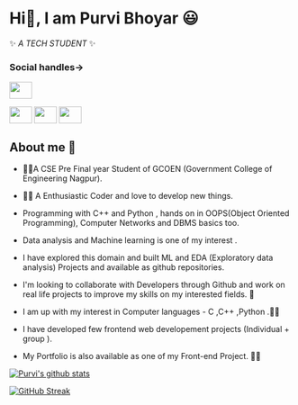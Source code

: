 # Hi👋, I am Purvi Bhoyar :smiley:	

✨ _A TECH STUDENT_ ✨ 

### Social handles->
<!--#### I have added Platforms where I code. Do have a look here also. -->
   
 
  <a href="https://www.linkedin.com/in/purvi-bhoyar-50b6561b1/" rel="nofollow"><img align="center" src="https://raw.githubusercontent.com/rahuldkjain/github-profile-readme-generator/master/src/images/icons/Social/linked-in-alt.svg" alt="" height="30" width="40" style="max-width: 100%;"></a>
<!--   <a href="https://instagram.com/poo.urvee2108" rel="nofollow"><img align="center" src="https://raw.githubusercontent.com/rahuldkjain/github-profile-readme-generator/master/src/images/icons/Social/instagram.svg" alt="" height="30" width="40" style="max-width: 100%;"></a> -->
   <a href="https://twitter.com/BhoyarPurvi" rel="nofollow"><img align="center" src="https://raw.githubusercontent.com/rahuldkjain/github-profile-readme-generator/master/src/images/icons/Social/twitter.svg" alt="" height="30" width="40" style="max-width: 100%;"></a> 
   <a href="https://www.hackerearth.com/@bhoyarpurvi" rel="nofollow"><img align="center" src="https://raw.githubusercontent.com/rahuldkjain/github-profile-readme-generator/master/src/images/icons/Social/hackerearth.svg" alt="" height="30" width="40" style="max-width: 100%;"></a>
  <a href="https://www.hackerrank.com/bhoyarpurvi" rel="nofollow"><img align="center" src="https://raw.githubusercontent.com/rahuldkjain/github-profile-readme-generator/master/src/images/icons/Social/hackerrank.svg" alt="" height="30" width="40" style="max-width: 100%;"></a>


## About me :rocket:	

   - :woman_student:A CSE Pre Final year Student of GCOEN (Government College of Engineering Nagpur).

   - :woman_technologist: A Enthusiastic Coder and love to develop new things. 
   
   - Programming  with C++ and Python , hands on in OOPS(Object Oriented Programming),
     Computer Networks and DBMS basics too. 
   
   - Data analysis and Machine learning is one of my interest .
         
   - I have explored this domain and built ML and EDA (Exploratory data analysis) Projects 
     and available as github repositories.

   - I'm looking to collaborate with Developers through Github and work on real life projects to improve my skills on my interested fields. :100:

   - I am up with my interest in Computer languages - C ,C++ ,Python .:sassy_woman: 

   - I have developed few frontend web developement projects (Individual + group ).

   - My Portfolio is also available as one of my Front-end Project.
:raising_hand_woman:	



  [![Purvi's github stats](https://github-readme-stats.vercel.app/api?username=PurviBhoyar21&count_private=true&show_icons=true&theme=radical&hide_rank=false)](https://github.com/Purvibhoyar/github-readme-stats) 

[![GitHub Streak](https://github-readme-streak-stats.herokuapp.com/?user=PurviBhoyar21&theme=dark)](https://github.com/Purvibhoyar/github-readme-stats)


<!--
- 👯 I’m looking to collaborate on ...
- 🤔 I’m looking for help with ...
- 💬 Ask me about ...
- 📫 How to reach me: ...
- 😄 Pronouns: ...
- ⚡ Fun fact: ...
-->
